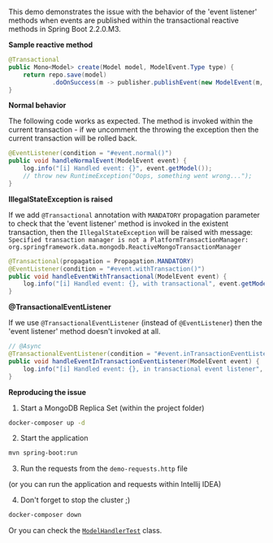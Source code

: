 This demo demonstrates the issue with the behavior of the 'event listener' methods 
when events are published within the transactional reactive methods 
in Spring Boot 2.2.0.M3.

**Sample reactive method**

```java
@Transactional
public Mono<Model> create(Model model, ModelEvent.Type type) {
    return repo.save(model)
            .doOnSuccess(m -> publisher.publishEvent(new ModelEvent(m, type)));
}
```

**Normal behavior**

The following code works as expected. The method is invoked within the current transaction -
if we uncomment the throwing the exception then the current transaction will be rolled back.

```java
@EventListener(condition = "#event.normal()")
public void handleNormalEvent(ModelEvent event) {
    log.info("[i] Handled event: {}", event.getModel());
    // throw new RuntimeException("Oops, something went wrong...");
}
```  

**IllegalStateException is raised**

If we add `@Transactional` annotation with `MANDATORY` propagation parameter to check that 
the 'event listener' method is invoked in the existent transaction, 
then the `IllegalStateException` will be raised with message: 
`Specified transaction manager is not a PlatformTransactionManager: 
org.springframework.data.mongodb.ReactiveMongoTransactionManager`  

```java
@Transactional(propagation = Propagation.MANDATORY)
@EventListener(condition = "#event.withTransaction()")
public void handleEventWithTransactional(ModelEvent event) {
    log.info("[i] Handled event: {}, with transactional", event.getModel());
}
```

**@TransactionalEventListener**

If we use `@TransactionalEventListener` (instead of `@EventListener`) then 
the 'event listener' method doesn't invoked at all.   

```java
// @Async
@TransactionalEventListener(condition = "#event.inTransactionEventListener()")
public void handleEventInTransactionEventListener(ModelEvent event) {
    log.info("[i] Handled event: {}, in transactional event listener", event.getModel());
}
```       

**Reproducing the issue**

1) Start a MongoDB Replica Set (within the project folder)
```bash
docker-composer up -d
```

2) Start the application
```bash
mvn spring-boot:run
```

3) Run the requests from the `demo-requests.http` file 

(or you can run the application and requests within Intellij IDEA)

4) Don't forget to stop the cluster ;)
```bash
docker-composer down
```

Or you can check the [`ModelHandlerTest`](src/test/java/io/github/cepr0/issue/ModelHandlerTest.java) class.